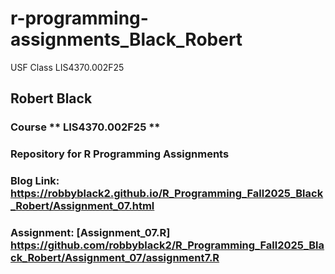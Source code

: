 # r-programming-assignments_Black_Robert

USF Class LIS4370.002F25

## Robert Black

### Course ** LIS4370.002F25 **
### Repository for R Programming Assignments

### Blog Link: https://robbyblack2.github.io/R_Programming_Fall2025_Black_Robert/Assignment_07.html

### Assignment: [Assignment_07.R]  https://github.com/robbyblack2/R_Programming_Fall2025_Black_Robert/Assignment_07/assignment7.R